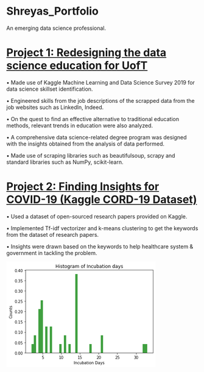 # Shreyas_Portfolio
An emerging data science professional.




# [Project 1: Redesigning the data science education for UofT](https://github.com/shreyaschoudhary/Redesigning-the-Data-Science-Education) 
• Made use of Kaggle Machine Learning and Data Science Survey 2019 for data science skillset identification.

• Engineered skills from the job descriptions of the scrapped data from the job websites such as LinkedIn, Indeed. 

• On the quest to find an effective alternative to traditional education methods, relevant trends in education were also analyzed.

• A comprehensive data science-related degree program was designed with the insights obtained from the analysis of data performed.

• Made use of scraping libraries such as beautifulsoup, scrapy and standard libraries such as NumPy, scikit-learn.




# [Project 2: Finding Insights for COVID-19 (Kaggle CORD-19 Dataset)](https://github.com/shreyaschoudhary/CORD--19-Kaggle-Challenge---Deriving-Insights-for-COVID-19-Combat)
• Used a dataset of open-sourced research papers provided on Kaggle.

• Implemented Tf-idf vectorizer and k-means clustering to get the keywords from the dataset of research papers.

• Insights were drawn based on the keywords to help healthcare system & government in tackling the problem.

![](/images/incubation%20days-%20histogram.png)
